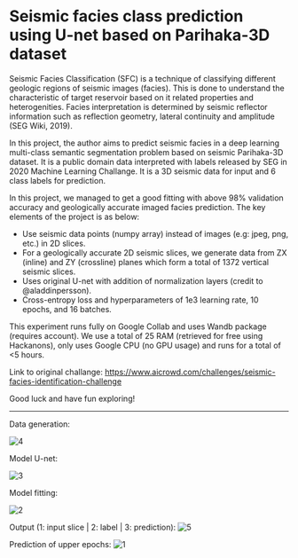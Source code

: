 # Seismic facies class prediction using U-net based on Parihaka-3D dataset

Seismic Facies Classification (SFC) is a technique of classifying different geologic regions of seismic images (facies). This is done to understand the characteristic of target reservoir based on it related properties and heterogenities. Facies interpretation is determined by seismic reflector information such as reflection geometry, lateral continuity and amplitude (SEG Wiki, 2019).

In this project, the author aims to predict seismic facies in a deep learning multi-class semantic segmentation problem based on seismic Parihaka-3D dataset. It is a public domain data interpreted with labels released by SEG in 2020 Machine Learning Challange. It is a 3D seismic data for input and 6 class labels for prediction. 

In this project, we managed to get a good fitting with above 98% validation accuracy and geologically accurate imaged facies prediction. The key elements of the project is as below:

- Use seismic data points (numpy array) instead of images (e.g: jpeg, png, etc.) in 2D slices.
- For a geologically accurate 2D seismic slices, we generate data from ZX (inline) and ZY (crossline) planes which form a total of 1372 vertical seismic slices.
- Uses original U-net with addition of normalization layers (credit to @aladdinpersson).
- Cross-entropy loss and hyperparameters of 1e3 learning rate, 10 epochs, and 16 batches.

This experiment runs fully on Google Collab and uses Wandb package (requires account). We use a total of 25 RAM (retrieved for free using Hackanons), only uses Google CPU (no GPU usage) and runs for a total of <5 hours.

Link to original challange: https://www.aicrowd.com/challenges/seismic-facies-identification-challenge

Good luck and have fun exploring!
    
-----------------------------------------------------------------------------------------------
 
Data generation:

![4](https://user-images.githubusercontent.com/71542986/184498878-9b21b99e-4e05-4a7e-9ad9-41eec71a7695.jpg)

Model U-net:

![3](https://user-images.githubusercontent.com/71542986/184498883-56416ef8-9507-4d1c-843c-f3b9f66f8c33.jpg)

Model fitting:

![2](https://user-images.githubusercontent.com/71542986/184498887-d363b835-0a2b-4bcd-bfef-c32c68e58f83.jpg)

Output (1: input slice | 2: label | 3: prediction):
![5](https://user-images.githubusercontent.com/71542986/184467519-1659d1c0-e0bc-483a-b59f-2b72efa41ae8.jpg)

Prediction of upper epochs:
![1](https://user-images.githubusercontent.com/71542986/184467537-1ab0ba94-bd09-4596-ab83-374c66f4e4e8.jpg)
